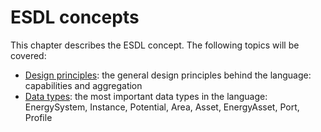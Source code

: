 # ESDL concepts

This chapter describes the ESDL concept. The following topics will be covered:

* [Design principles](design-principles.md): the general design principles behind the language: capabilities and aggregation
* [Data types](data-types/): the most important data types in the language: EnergySystem, Instance, Potential, Area, Asset, EnergyAsset, Port, Profile

